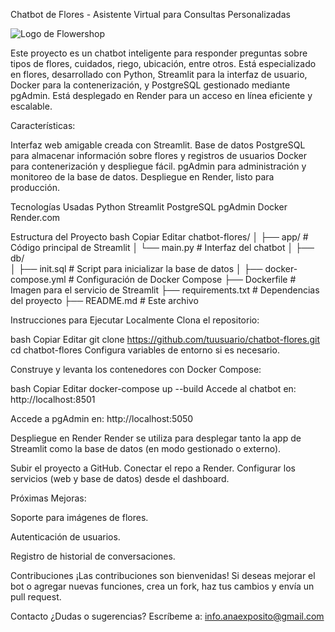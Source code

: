 Chatbot de Flores - Asistente Virtual para Consultas Personalizadas


![Logo de Flowershop](https://floreak.es/wp-content/uploads/2024/01/Captura-de-pantalla-2024-01-02-182423-e1707068790441.png "Logo de la Floristería")


Este proyecto es un chatbot inteligente para responder preguntas sobre tipos de flores, cuidados, riego, ubicación, entre otros. Está especializado en flores, desarrollado con Python, Streamlit para la interfaz de usuario, Docker para la contenerización, y PostgreSQL gestionado mediante pgAdmin. Está desplegado en Render para un acceso en línea eficiente y escalable.

Características:

Interfaz web amigable creada con Streamlit.
Base de datos PostgreSQL para almacenar información sobre flores y registros de usuarios 
Docker para contenerización y despliegue fácil.
pgAdmin para administración y monitoreo de la base de datos.
Despliegue en Render, listo para producción.

Tecnologías Usadas
Python 
Streamlit
PostgreSQL
pgAdmin 
Docker 
Render.com 

Estructura del Proyecto
bash
Copiar
Editar
chatbot-flores/
│
├── app/                      # Código principal de Streamlit
│   └── main.py               # Interfaz del chatbot
│
├── db/                       
│   ├── init.sql              # Script para inicializar la base de datos
│
├── docker-compose.yml        # Configuración de Docker Compose
├── Dockerfile                # Imagen para el servicio de Streamlit
├── requirements.txt          # Dependencias del proyecto
├── README.md                 # Este archivo

Instrucciones para Ejecutar Localmente
Clona el repositorio:

bash
Copiar
Editar
git clone https://github.com/tuusuario/chatbot-flores.git
cd chatbot-flores
Configura variables de entorno si es necesario.

Construye y levanta los contenedores con Docker Compose:

bash
Copiar
Editar
docker-compose up --build
Accede al chatbot en:
http://localhost:8501

Accede a pgAdmin en:
http://localhost:5050

Despliegue en Render
Render se utiliza para desplegar tanto la app de Streamlit como la base de datos (en modo gestionado o externo).

Subir el proyecto a GitHub.
Conectar el repo a Render.
Configurar los servicios (web y base de datos) desde el dashboard.



Próximas Mejoras:

Soporte para imágenes de flores.

Autenticación de usuarios.

Registro de historial de conversaciones.




Contribuciones
¡Las contribuciones son bienvenidas! Si deseas mejorar el bot o agregar nuevas funciones, crea un fork, haz tus cambios y envía un pull request.




Contacto
¿Dudas o sugerencias?
Escríbeme a: info.anaexposito@gmail.com
